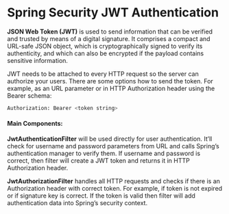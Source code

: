 # Spring Security JWT Authentication

**JSON Web Token (JWT)** is used to send information that can be verified and trusted by means of a digital signature. 
It comprises a compact and URL-safe JSON object, which is cryptographically signed to verify its authenticity, 
and which can also be encrypted if the payload contains sensitive information.

JWT needs to be attached to every HTTP request so the server can authorize your users. There are some options how to send the token. 
For example, as an URL parameter or in HTTP Authorization header using the Bearer schema:
```sh
Authorization: Bearer <token string>
```

#### Main Components:
**JwtAuthenticationFilter** will be used directly for user authentication. It’ll check for username and password parameters 
from URL and calls Spring’s authentication manager to verify them.
If username and password is correct, then filter will create a JWT token and returns it in HTTP Authorization header.

**JwtAuthorizationFilter** handles all HTTP requests and checks if there is an Authorization header with correct token. 
For example, if token is not expired or if signature key is correct.
If the token is valid then filter will add authentication data into Spring’s security context.